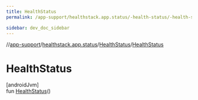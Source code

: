 ```yaml
---
title: HealthStatus
permalink: /app-support/healthstack.app.status/-health-status/-health-status.html

sidebar: dev_doc_sidebar
---
```

//[app-support](../../../index.html)/[healthstack.app.status](../index.html)/[HealthStatus](index.html)/[HealthStatus](-health-status.html)



# HealthStatus



[androidJvm]\
fun [HealthStatus](-health-status.html)()





